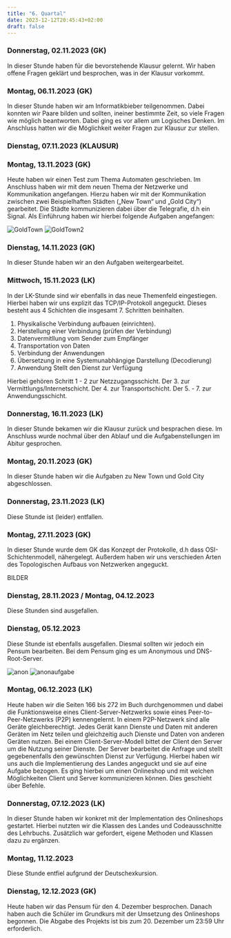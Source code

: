 ```yaml
---
title: "6. Quartal"
date: 2023-12-12T20:45:43+02:00
draft: false
---
```

### Donnerstag, 02.11.2023 (GK)
In dieser Stunde haben für die bevorstehende Klausur gelernt. Wir haben offene Fragen geklärt und besprochen, was in der Klausur vorkommt.

### Montag, 06.11.2023 (GK)
In dieser Stunde haben wir am Informatikbieber teilgenommen. Dabei konnten wir Paare bilden und sollten, ineiner bestimmte Zeit, so viele Fragen wie möglich beantworten. Dabei ging es vor allem um Logisches Denken. Im Anschluss hatten wir die Möglichkeit weiter Fragen zur Klausur zur stellen.

### Dienstag, 07.11.2023 (KLAUSUR)

### Montag, 13.11.2023 (GK)
Heute haben wir einen Test zum Thema Automaten geschrieben. Im Anschluss haben wir mit dem neuen Thema der Netzwerke und Kommunikation angefangen. Hierzu haben wir mit der Kommunikation zwischen zwei Beispielhaften Städten („New Town“ und „Gold City“) gearbeitet. Die Städte kommunizieren dabei über die Telegrafie, d.h ein Signal. Als Einführung haben wir hierbei folgende Aufgaben angefangen:

![GoldTown](/lernblog/kommunikation-im-wilden-westen-1.jpg)
![GoldTown2](/lernblog/kommunikation-im-wilden-westen-2.jpg)

### Dienstag, 14.11.2023 (GK)

In dieser Stunde haben wir an den Aufgaben weitergearbeitet.

### Mittwoch, 15.11.2023 (LK)

In der LK-Stunde sind wir ebenfalls in das neue Themenfeld eingestiegen. Hierbei haben wir uns explizit das TCP/IP-Protokoll angeguckt. Dieses besteht aus 4 Schichten die insgesamt 7. Schritten beinhalten.
1. Physikalische Verbindung aufbauen (einrichten).
2. Herstellung einer Verbindung (prüfen der Verbindung)
3. Datenvermitllung vom Sender zum Empfänger
4. Transportation von Daten
5. Verbindung der Anwendungen
6. Übersetzung in eine Systemunabhängige Darstellung (Decodierung)
7. Anwendung Stellt den Dienst zur Verfügung

Hierbei gehören Schritt 1 - 2 zur Netzzugangsschicht. Der 3. zur Vermittlungs/Internetschicht. Der 4. zur Transportschicht. Der 5. - 7. zur Anwendungsschicht.

### Donnerstag, 16.11.2023 (LK)

In dieser Stunde bekamen wir die Klausur zurück und besprachen diese. Im Anschluss wurde nochmal über den Ablauf und die Aufgabenstellungen im Abitur gesprochen.

### Montag, 20.11.2023 (GK)

In dieser Stunde haben wir die Aufgaben zu New Town und Gold City abgeschlossen.

### Donnerstag, 23.11.2023 (LK)

Diese Stunde ist (leider) entfallen.

### Montag, 27.11.2023 (GK)

In dieser Stunde wurde dem GK das Konzept der Protokolle, d.h dass OSI-Schichtenmodell, nähergelegt. Außerdem haben wir uns verschieden Arten des Topologischen Aufbaus von Netzwerken angeguckt.

BILDER

### Dienstag, 28.11.2023 / Montag, 04.12.2023 
Diese Stunden sind ausgefallen.

### Dienstag, 05.12.2023

Diese Stunde ist ebenfalls ausgefallen. Diesmal sollten wir jedoch ein Pensum bearbeiten. Bei dem Pensum ging es um Anonymous und DNS-Root-Server. 

![anon](/lernblog/anonymous.jpg)
![anonaufgabe](aufgabe-12-edited.jpg)


### Montag, 06.12.2023 (LK)

Heute haben wir die Seiten 166 bis 272 im Buch durchgenommen und dabei die Funktionsweise eines Client-Server-Netzwerks sowie eines Peer-to-Peer-Netzwerks (P2P) kennengelernt. In einem P2P-Netzwerk sind alle Geräte gleichberechtigt. Jedes Gerät kann Dienste und Daten mit anderen Geräten im Netz teilen und gleichzeitig auch Dienste und Daten von anderen Geräten nutzen. Bei einem Client-Server-Modell bittet der Client den Server um die Nutzung seiner Dienste. Der Server bearbeitet die Anfrage und stellt gegebenenfalls den gewünschten Dienst zur Verfügung. Hierbei haben wir uns auch die Implementierung des Landes angeguckt und sie auf eine Aufgabe bezogen. Es ging hierbei um einen Onlineshop und mit welchen Möglichkeiten Client und Server kommunizieren können. Dies geschieht über Befehle.


### Donnerstag, 07.12.2023 (LK)

In dieser Stunde haben wir konkret mit der Implementation des Onlineshops gestartet. Hierbei nutzten wir die Klassen des Landes und Codeausschnitte des Lehrbuchs. Zusätzlich war gefordert, eigene Methoden und Klassen dazu zu ergänzen.

### Montag, 11.12.2023

Diese Stunde entfiel aufgrund der Deutschexkursion.

### Dienstag, 12.12.2023 (GK)

Heute haben wir das Pensum für den 4. Dezember besprochen. Danach haben auch die Schüler im Grundkurs mit der Umsetzung des Onlineshops begonnen. Die Abgabe des Projekts ist bis zum 20. Dezember um 23:59 Uhr erforderlich.
